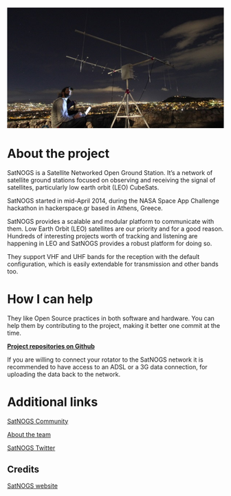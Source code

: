 ![Credits:SatNOGS](./images/satnogs.jpg)

# About the project

SatNOGS is a Satellite Networked Open Ground Station. It’s a network of satellite ground stations focused on observing and receiving the signal of satellites, particularly low earth orbit (LEO) CubeSats.

SatNOGS started in mid-April 2014, during the NASA Space App Challenge hackathon in hackerspace.gr based in Athens, Greece.

SatNOGS provides a scalable and modular platform to communicate with them.
Low Earth Orbit (LEO) satellites are our priority and for a good reason. Hundreds of interesting projects worth of tracking and listening are happening in LEO and SatNOGS provides a robust platform for doing so.

They support VHF and UHF bands for the reception with the default configuration, which is easily extendable for transmission and other bands too.

# How I can help

They like Open Source practices in both software and hardware. You can help them by contributing to the project, making it better one commit at the time.

**[Project repositories on Github](https://github.com/satnogs)**

If you are willing to connect your rotator to the SatNOGS network it is recommended to have access to an ADSL or a 3G data connection, for uploading the data back to the network.

# Additional links

[SatNOGS Community](https://community.satnogs.org/)

[About the team](https://satnogs.org/team/)

[SatNOGS Twitter](https://twitter.com/satnogs)


## Credits

[SatNOGS website](https://satnogs.org)
